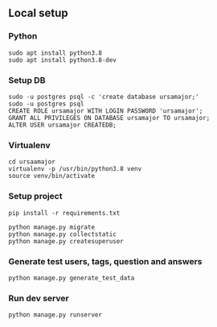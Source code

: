 ## Local setup

### Python
```shell script
sudo apt install python3.8
sudo apt install python3.8-dev
```

### Setup DB
```shell script
sudo -u postgres psql -c 'create database ursamajor;'
sudo -u postgres psql
CREATE ROLE ursamajor WITH LOGIN PASSWORD 'ursamajor';
GRANT ALL PRIVILEGES ON DATABASE ursamajor TO ursamajor;
ALTER USER ursamajor CREATEDB;
```
### Virtualenv

```shell script
cd ursaamajor
virtualenv -p /usr/bin/python3.8 venv
source venv/bin/activate
```


### Setup project
```shell script
pip install -r requirements.txt
```

```shell script
python manage.py migrate
python manage.py collectstatic
python manage.py createsuperuser
```

### Generate test users, tags, question and answers
```shell script
python manage.py generate_test_data
```

### Run dev server
```shell script
python manage.py runserver
```
